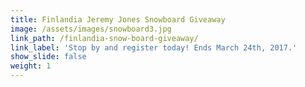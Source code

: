 ```yaml
---
title: Finlandia Jeremy Jones Snowboard Giveaway
image: /assets/images/snowboard3.jpg
link_path: /finlandia-snow-board-giveaway/
link_label: 'Stop by and register today! Ends March 24th, 2017.'
show_slide: false
weight: 1
---
```



